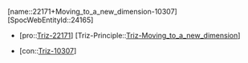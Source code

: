 ﻿---
type: TrizContradiction
aliases:
- 22171+Moving_to_a_new_dimension-10307
license: CC BY-SA 4.0
copyright: https://github.com/SpocWeb
IsDeleted: false
IsReadOnly: false
Confidential: public
tags: 
- Triz/Contradiction
---
[name::22171+Moving_to_a_new_dimension-10307]
[SpocWebEntityId::24165]
+ [pro::[Triz-22171](Triz-22171)]
[Triz-Principle::[Triz-Moving_to_a_new_dimension](tech/Triz/Principle/Triz-Moving_to_a_new_dimension.md)]
- [con::[Triz-10307](Triz-10307)]

